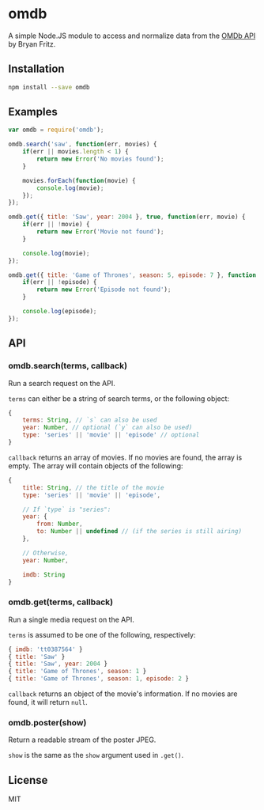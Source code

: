 # omdb
A simple Node.JS module to access and normalize data from the
[OMDb API](http://www.omdbapi.com/) by Bryan Fritz.

## Installation
```bash
npm install --save omdb
```
## Examples

```javascript
var omdb = require('omdb');

omdb.search('saw', function(err, movies) {
    if(err || movies.length < 1) {
        return new Error('No movies found');
    }

    movies.forEach(function(movie) {
        console.log(movie);
    });
});

omdb.get({ title: 'Saw', year: 2004 }, true, function(err, movie) {
    if(err || !movie) {
        return new Error('Movie not found');
    }

    console.log(movie);
});

omdb.get({ title: 'Game of Thrones', season: 5, episode: 7 }, function (err, episode) {
    if(err || !episode) {
        return new Error('Episode not found');
    }

    console.log(episode);
});
```

## API
### omdb.search(terms, callback)
Run a search request on the API.

`terms` can either be a string of search terms, or the following object:
```javascript
{
    terms: String, // `s` can also be used
    year: Number, // optional (`y` can also be used)
    type: 'series' || 'movie' || 'episode' // optional
}
```

`callback` returns an array of movies. If no movies are found, the array
is empty. The array will contain objects of the following:
```javascript
{
    title: String, // the title of the movie
    type: 'series' || 'movie' || 'episode',

    // If `type` is "series":
    year: {
        from: Number,
        to: Number || undefined // (if the series is still airing)
    },

    // Otherwise,
    year: Number,

    imdb: String
}
```

### omdb.get(terms, callback)
Run a single media request on the API.

`terms` is assumed to be one of the following, respectively:

```javascript
{ imdb: 'tt0387564' }
{ title: 'Saw' }
{ title: 'Saw', year: 2004 }
{ title: 'Game of Thrones', season: 1 }
{ title: 'Game of Thrones', season: 1, episode: 2 }
```

`callback` returns an object of the movie's information. If no movies are
found, it will return `null`.

### omdb.poster(show)
Return a readable stream of the poster JPEG.

`show` is the same as the `show` argument used in `.get()`.

## License
MIT
